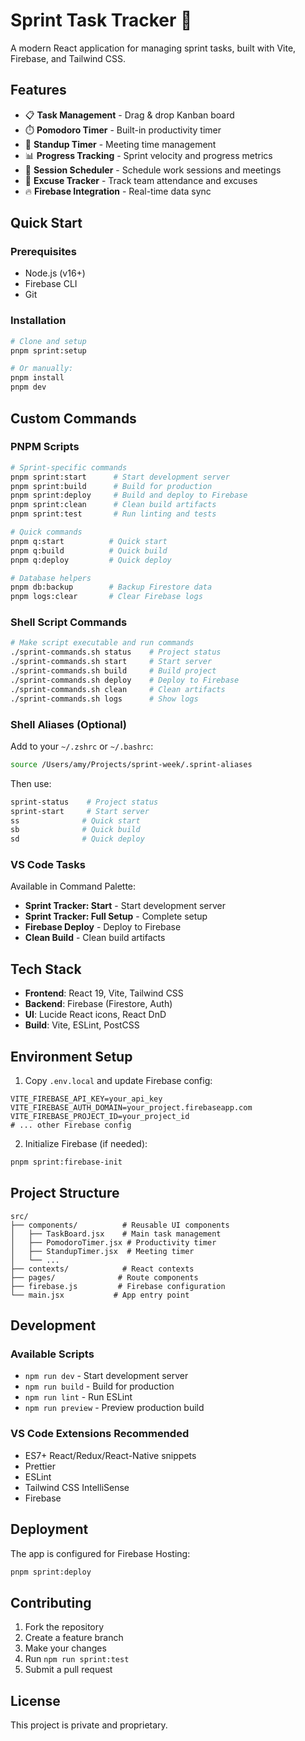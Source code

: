 # Sprint Task Tracker 🚀

A modern React application for managing sprint tasks, built with Vite, Firebase, and Tailwind CSS.

## Features

- 📋 **Task Management** - Drag & drop Kanban board
- ⏱️ **Pomodoro Timer** - Built-in productivity timer
- 👥 **Standup Timer** - Meeting time management
- 📊 **Progress Tracking** - Sprint velocity and progress metrics
- 📅 **Session Scheduler** - Schedule work sessions and meetings
- 🙋 **Excuse Tracker** - Track team attendance and excuses
- 🔥 **Firebase Integration** - Real-time data sync

## Quick Start

### Prerequisites
- Node.js (v16+)
- Firebase CLI
- Git

### Installation

```bash
# Clone and setup
pnpm sprint:setup

# Or manually:
pnpm install
pnpm dev
```

## Custom Commands

### PNPM Scripts
```bash
# Sprint-specific commands
pnpm sprint:start      # Start development server
pnpm sprint:build      # Build for production
pnpm sprint:deploy     # Build and deploy to Firebase
pnpm sprint:clean      # Clean build artifacts
pnpm sprint:test       # Run linting and tests

# Quick commands
pnpm q:start          # Quick start
pnpm q:build          # Quick build
pnpm q:deploy         # Quick deploy

# Database helpers
pnpm db:backup        # Backup Firestore data
pnpm logs:clear       # Clear Firebase logs
```

### Shell Script Commands
```bash
# Make script executable and run commands
./sprint-commands.sh status    # Project status
./sprint-commands.sh start     # Start server
./sprint-commands.sh build     # Build project
./sprint-commands.sh deploy    # Deploy to Firebase
./sprint-commands.sh clean     # Clean artifacts
./sprint-commands.sh logs      # Show logs
```

### Shell Aliases (Optional)
Add to your `~/.zshrc` or `~/.bashrc`:
```bash
source /Users/amy/Projects/sprint-week/.sprint-aliases
```

Then use:
```bash
sprint-status    # Project status
sprint-start     # Start server
ss              # Quick start
sb              # Quick build
sd              # Quick deploy
```

### VS Code Tasks
Available in Command Palette:
- **Sprint Tracker: Start** - Start development server
- **Sprint Tracker: Full Setup** - Complete setup
- **Firebase Deploy** - Deploy to Firebase
- **Clean Build** - Clean build artifacts

## Tech Stack

- **Frontend**: React 19, Vite, Tailwind CSS
- **Backend**: Firebase (Firestore, Auth)
- **UI**: Lucide React icons, React DnD
- **Build**: Vite, ESLint, PostCSS

## Environment Setup

1. Copy `.env.local` and update Firebase config:
```env
VITE_FIREBASE_API_KEY=your_api_key
VITE_FIREBASE_AUTH_DOMAIN=your_project.firebaseapp.com
VITE_FIREBASE_PROJECT_ID=your_project_id
# ... other Firebase config
```

2. Initialize Firebase (if needed):
```bash
pnpm sprint:firebase-init
```

## Project Structure

```
src/
├── components/          # Reusable UI components
│   ├── TaskBoard.jsx    # Main task management
│   ├── PomodoroTimer.jsx # Productivity timer
│   ├── StandupTimer.jsx  # Meeting timer
│   └── ...
├── contexts/            # React contexts
├── pages/              # Route components
├── firebase.js         # Firebase configuration
└── main.jsx           # App entry point
```

## Development

### Available Scripts
- `npm run dev` - Start development server
- `npm run build` - Build for production
- `npm run lint` - Run ESLint
- `npm run preview` - Preview production build

### VS Code Extensions Recommended
- ES7+ React/Redux/React-Native snippets
- Prettier
- ESLint
- Tailwind CSS IntelliSense
- Firebase

## Deployment

The app is configured for Firebase Hosting:

```bash
pnpm sprint:deploy
```

## Contributing

1. Fork the repository
2. Create a feature branch
3. Make your changes
4. Run `npm run sprint:test`
5. Submit a pull request

## License

This project is private and proprietary.

